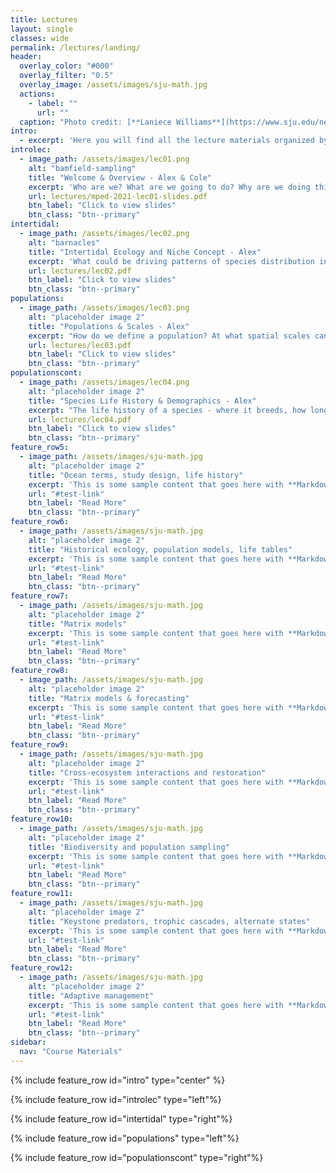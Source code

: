 ```yaml
---
title: Lectures
layout: single
classes: wide
permalink: /lectures/landing/
header:
  overlay_color: "#000"
  overlay_filter: "0.5"
  overlay_image: /assets/images/sju-math.jpg
  actions:
    - label: ""
      url: ""
  caption: "Photo credit: [**Laniece Williams**](https://www.sju.edu/news/whiteboard-ipad-teaching-math-virtually)"
intro: 
  - excerpt: 'Here you will find all the lecture materials organized by topic. Slides are given as PDF files and recordings will be made available at a later date.'
introlec:
  - image_path: /assets/images/lec01.png
    alt: "bamfield-sampling"
    title: "Welcome & Overview - Alex & Cole"
    excerpt: 'Who are we? What are we going to do? Why are we doing this??'
    url: lectures/mped-2021-lec01-slides.pdf
    btn_label: "Click to view slides"
    btn_class: "btn--primary"
intertidal:
  - image_path: /assets/images/lec02.png
    alt: "barnacles"
    title: "Intertidal Ecology and Niche Concept - Alex"
    excerpt: 'What could be driving patterns of species distribution in the rocky intertidal? **Niche:** the set of abiotic and biotic conditions under which an organism can survive and reproduce.'
    url: lectures/lec02.pdf
    btn_label: "Click to view slides"
    btn_class: "btn--primary"
populations:
  - image_path: /assets/images/lec03.png
    alt: "placeholder image 2"
    title: "Populations & Scales - Alex"
    excerpt: "How do we define a population? At what spatial scales can populations be considered? From small local measurements (like the intertidal), how can we scale up these findings to apply to general population theory? In addition, we discuss how citizen science efforts can help meet these goals."
    url: lectures/lec03.pdf
    btn_label: "Click to view slides"
    btn_class: "btn--primary"
populationscont:
  - image_path: /assets/images/lec04.png
    alt: "placeholder image 2"
    title: "Species Life History & Demographics - Alex"
    excerpt: "The life history of a species - where it breeds, how long it lives, etc. - plays an enormous role in dictating how populations will grow or decline. We discuss how historical patterns can be used to understand baselines to get a sense for how populations are changing today."
    url: lectures/lec04.pdf
    btn_label: "Click to view slides"
    btn_class: "btn--primary"
feature_row5:
  - image_path: /assets/images/sju-math.jpg
    alt: "placeholder image 2"
    title: "Ocean terms, study design, life history"
    excerpt: 'This is some sample content that goes here with **Markdown** formatting. Centered with `type="left"`'
    url: "#test-link"
    btn_label: "Read More"
    btn_class: "btn--primary"
feature_row6:
  - image_path: /assets/images/sju-math.jpg
    alt: "placeholder image 2"
    title: "Historical ecology, population models, life tables"
    excerpt: 'This is some sample content that goes here with **Markdown** formatting. Centered with `type="left"`'
    url: "#test-link"
    btn_label: "Read More"
    btn_class: "btn--primary"
feature_row7:
  - image_path: /assets/images/sju-math.jpg
    alt: "placeholder image 2"
    title: "Matrix models"
    excerpt: 'This is some sample content that goes here with **Markdown** formatting. Centered with `type="left"`'
    url: "#test-link"
    btn_label: "Read More"
    btn_class: "btn--primary"
feature_row8:
  - image_path: /assets/images/sju-math.jpg
    alt: "placeholder image 2"
    title: "Matrix models & forecasting"
    excerpt: 'This is some sample content that goes here with **Markdown** formatting. Centered with `type="left"`'
    url: "#test-link"
    btn_label: "Read More"
    btn_class: "btn--primary"
feature_row9:
  - image_path: /assets/images/sju-math.jpg
    alt: "placeholder image 2"
    title: "Cross-ecosystem interactions and restoration" 
    excerpt: 'This is some sample content that goes here with **Markdown** formatting. Centered with `type="left"`'
    url: "#test-link"
    btn_label: "Read More"
    btn_class: "btn--primary"
feature_row10:
  - image_path: /assets/images/sju-math.jpg
    alt: "placeholder image 2"
    title: "Biodiversity and population sampling" 
    excerpt: 'This is some sample content that goes here with **Markdown** formatting. Centered with `type="left"`'
    url: "#test-link"
    btn_label: "Read More"
    btn_class: "btn--primary"
feature_row11:
  - image_path: /assets/images/sju-math.jpg
    alt: "placeholder image 2"
    title: "Keystone predators, trophic cascades, alternate states" 
    excerpt: 'This is some sample content that goes here with **Markdown** formatting. Centered with `type="left"`'
    url: "#test-link"
    btn_label: "Read More"
    btn_class: "btn--primary"
feature_row12:
  - image_path: /assets/images/sju-math.jpg
    alt: "placeholder image 2"
    title: "Adaptive management" 
    excerpt: 'This is some sample content that goes here with **Markdown** formatting. Centered with `type="left"`'
    url: "#test-link"
    btn_label: "Read More"
    btn_class: "btn--primary"
sidebar:
  nav: "Course Materials"
---
```


{% include feature_row id="intro" type="center" %}

{% include feature_row id="introlec" type="left"%}

{% include feature_row id="intertidal" type="right"%}

{% include feature_row id="populations" type="left"%}

{% include feature_row id="populationscont" type="right"%}


